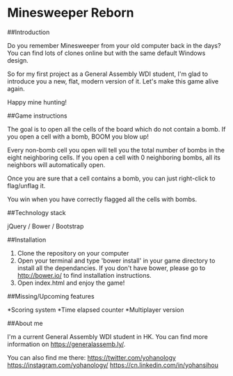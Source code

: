 # Minesweeper Reborn

##Introduction

Do you remember Minesweeper from your old computer back in the days? You can find lots of clones online but with the same default Windows design.

So for my first project as a General Assembly WDI student, I'm glad to introduce you a new, flat, modern version of it. Let's make this game alive again.

Happy mine hunting!

##Game instructions

The goal is to open all the cells of the board which do not contain a bomb. If you open a cell with a bomb, BOOM you blow up!

Every non-bomb cell you open will tell you the total number of bombs in the eight neighboring cells. If you open a cell with 0 neighboring bombs, all its neighbors will automatically open.

Once you are sure that a cell contains a bomb, you can just right-click to flag/unflag it.

You win when you have correctly flagged all the cells with bombs.

##Technology stack

jQuery / Bower / Bootstrap


##Installation

1. Clone the repository on your computer
2. Open your terminal and type 'bower install' in your game directory to install all the dependancies. If you don't have bower, please go to http://bower.io/ to find installation instructions.
4. Open index.html and enjoy the game!

##Missing/Upcoming features

*Scoring system
*Time elapsed counter
*Multiplayer version

##About me

I'm a current General Assembly WDI student in HK. You can find more information on https://generalassemb.ly/.

You can also find me there:
https://twitter.com/yohanology
https://instagram.com/yohanology/
https://cn.linkedin.com/in/yohansihou

